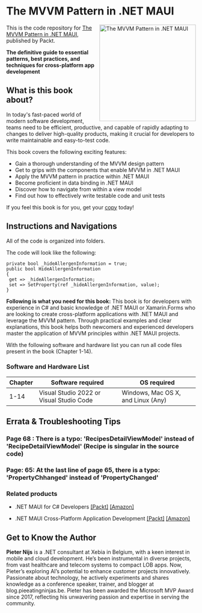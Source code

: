 # The MVVM Pattern in .NET MAUI

<a href="https://www.packtpub.com/product/the-mvvm-pattern-in-net-maui/9781805125006?utm_source=github&utm_medium=repository&utm_campaign=9781805125006"><img src="https://m.media-amazon.com/images/I/61r5EX0ABpL._SL1360_.jpg" alt="The MVVM Pattern in .NET MAUI" height="256px" align="right"></a>

This is the code repository for [The MVVM Pattern in .NET MAUI](https://www.packtpub.com/product/the-mvvm-pattern-in-net-maui/9781805125006?utm_source=github&utm_medium=repository&utm_campaign=9781805125006), published by Packt.

**The definitive guide to essential patterns, best practices, and techniques for cross-platform app development**

## What is this book about?
In today's fast-paced world of modern software development, teams need to be efficient, productive, and capable of rapidly adapting to changes to deliver high-quality products, making it crucial for developers to write maintainable and easy-to-test code.

This book covers the following exciting features:
* Gain a thorough understanding of the MVVM design pattern
* Get to grips with the components that enable MVVM in .NET MAUI
* Apply the MVVM pattern in practice within .NET MAUI
* Become proficient in data binding in .NET MAUI
* Discover how to navigate from within a view model
* Find out how to effectively write testable code and unit tests

If you feel this book is for you, get your [copy](https://www.amazon.com/dp/1805125001) today!


## Instructions and Navigations
All of the code is organized into folders.

The code will look like the following:
```
private bool _hideAllergenInformation = true;
public bool HideAllergenInformation
{
 get => _hideAllergenInformation;
 set => SetProperty(ref _hideAllergenInformation, value);
}
```

**Following is what you need for this book:**
This book is for developers with experience in C# and basic knowledge of .NET MAUI or Xamarin.Forms who are looking to create cross-platform applications with .NET MAUI and leverage the MVVM pattern. Through practical examples and clear explanations, this book helps both newcomers and experienced developers master the application of MVVM principles within .NET MAUI projects.

With the following software and hardware list you can run all code files present in the book (Chapter 1-14).
### Software and Hardware List
| Chapter | Software required | OS required |
| -------- | ------------------------------------ | ----------------------------------- |
| 1-14 | Visual Studio 2022 or Visual Studio Code | Windows, Mac OS X, and Linux (Any) |

## Errata & Troubleshooting Tips

### Page 68 : There is a typo: 'RecipesDetailViewModel' instead of 'RecipeDetailViewModel' (Recipe is singular in the source code)

### Page: 65: At the last line of page 65, there is a typo: 'PropertyChhanged' instead of 'PropertyChanged'

### Related products
* .NET MAUI for C# Developers [[Packt]](https://www.packtpub.com/product/net-maui-for-c-developers/9781837631698?utm_source=github&utm_medium=repository&utm_campaign=9781837631698) [[Amazon]](https://www.amazon.com/dp/1837631697)

* .NET MAUI Cross-Platform Application Development [[Packt]](https://www.packtpub.com/product/net-maui-cross-platform-application-development/9781800569225?utm_source=github&utm_medium=repository&utm_campaign=9781800569225) [[Amazon]](https://www.amazon.com/dp/180056922X)


## Get to Know the Author
**Pieter Nijs** is a .NET consultant at Xebia in Belgium, with a keen interest in mobile and cloud development. He’s been instrumental in diverse projects, from vast healthcare and telecom systems to compact LOB apps. Now, Pieter’s exploring AI’s potential to enhance customer projects innovatively. Passionate about technology, he actively experiments and shares knowledge as a conference speaker, trainer, and blogger at blog.pieeatingninjas.be. Pieter has been awarded the Microsoft MVP Award since 2017, reflecting his unwavering passion and expertise in serving the community. 
